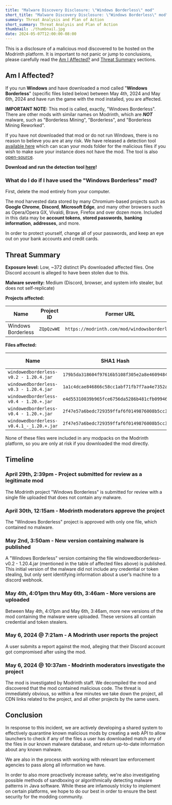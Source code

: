 ```yaml
---
title: "Malware Discovery Disclosure: \"Windows Borderless\" mod"
short_title: "Malware Discovery Disclosure: \"Windows Borderless\" mod"
summary: Threat Analysis and Plan of Action
short_summary: Threat Analysis and Plan of Action
thumbnail: ./thumbnail.jpg
date: 2024-05-07T12:00:00-08:00
---
```

This is a disclosure of a malicious mod discovered to be hosted on the Modrinth platform. It is important to not panic or jump to conclusions, please carefully read the [Am I Affected?](#am-i-affected) and [Threat Summary](#threat-summary) sections.

## Am I Affected?
If you run **Windows** and have downloaded a mod called "**Windows Borderless**" (specific files listed below) between May 4th, 2024 and May 6th, 2024 and have run the game with the mod installed, you are affected.

**IMPORTANT NOTE:** This mod is called, exactly, "Windows Borderless". There are other mods with similar names on Modrinth, which are **_NOT_** malware, such as "Borderless Mining", "Borderless", and "Borderless Mining Reworked".

If you have not downloaded that mod or do not run Windows, there is no reason to believe you are at any risk. We have released a detection tool [available here](https://github.com/modrinth/oracle/releases/download/v0.0.1/ModrinthMalwareScanner.exe) which can scan your mods folder for the malicious files if you wish to make sure your instance does not have the mod. The tool is also [open-source](https://github.com/modrinth/oracle).

**Download and run the detection tool [here](https://github.com/modrinth/oracle/releases/download/v0.0.1/ModrinthMalwareScanner.exe)!**

### What do I do if I have used the "Windows Borderless" mod?
First, delete the mod entirely from your computer.

The mod harvested data stored by many Chromium-based projects such as **Google Chrome**, **Discord**, **Microsoft Edge**, and many other browsers such as Opera/Opera GX, Vivaldi, Brave, Firefox and over dozen more. Included in this data may be **account tokens**, **stored passwords**, **banking information**, **addresses**, and more.

In order to protect yourself, change all of your passwords, and keep an eye out on your bank accounts and credit cards.

## Threat Summary
**Exposure level:** Low, ~372 distinct IPs downloaded affected files. One Discord account is alleged to have been stolen due to this.

**Malware severity:** Medium (Discord, browser, and system info stealer, but does not self-replicate)

**Projects affected:**

| Name | Project ID | Former URL |
| --- | --- | --- |
| Windows Borderless | `ZQpQzwWE` | `https://modrinth.com/mod/windowsborderless` |

**Files affected:**

| Name | SHA1 Hash | Version ID | Download count |
| --- | --- | --- | --- |
| `windowedborderless-v0.2 - 1.20.4.jar` | `179b5da318604f97616b5108f305e2a8e4609484` | `NkTbhEmf` | 116 |
| `windowedborderless-v0.3 - 1.20.4.jar` | `1a1c4dcae846866c58cc1abf71fb7f7aa4e7352a` | `v87dk8Q7` | 15 |
| `windowedborderless-v0.4 - 1.20.+.jar` | `e4d55310039b965fce6756da5286b481cfb09946` | `pVfdgPhy` | 68 |
| `windowedborderless-v0.4 - 1.20.+.jar` | `2f47e57a6bedc729359ffaf6f0149876008b5cc3` | `Wt4RjZ49` | 119 |
| `windowedborderless-v0.4.1_-_1.20.+.jar` | `2f47e57a6bedc729359ffaf6f0149876008b5cc3` | `oIlYelrb` | 1 |

None of these files were included in any modpacks on the Modrinth platform, so you are only at risk if you downloaded the mod directly.

## Timeline
### April 29th, 2:39pm - Project submitted for review as a legitimate mod
The Modrinth project "Windows Borderless" is submitted for review with a single file uploaded that does not contain any malware.

### April 30th, 12:15am - Modrinth moderators approve the project
The "Windows Borderless" project is approved with only one file, which contained no malware.

### May 2nd, 3:50am - New version containing malware is published
A "Windows Borderless" version containing the file windowedborderless-v0.2 - 1.20.4.jar (mentioned in the table of affected files above) is published. This initial version of the malware did not include any credential or token stealing, but only sent identifying information about a user’s machine to a discord webhook.

### May 4th, 4:01pm thru May 6th, 3:46am - More versions are uploaded
Between May 4th, 4:01pm and May 6th, 3:46am, more new versions of the mod containing the malware were uploaded. These versions all contain credential and token stealers.

### May 6, 2024 @ 7:21am - A Modrinth user reports the project
A user submits a report against the mod, alleging that their Discord account got compromised after using the mod.

### May 6, 2024 @ 10:37am - Modrinth moderators investigate the project
The mod is investigated by Modrinth staff. We decompiled the mod and discovered that the mod contained malicious code. The threat is immediately obvious, so within a few minutes we take down the project, all CDN links related to the project, and all other projects by the same users.

## Conclusion
In response to this incident, we are actively developing a shared system to effectively quarantine known malicious mods by creating a web API to allow launchers to check if any of the files a user has downloaded match any of the files in our known malware database, and return up-to-date information about any known malware.

We are also in the process with working with relevant law enforcement agencies to pass along all information we have.

In order to also more proactively increase safety, we're also investigating possible methods of sandboxing or algorithmically detecting malware patterns in Java software. While these are infamously tricky to implement on certain platforms, we hope to do our best in order to ensure the best security for the modding community.
